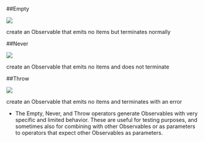##Empty

![](http://reactivex.io/documentation/operators/images/empty.c.png)

create an Observable that emits no items but terminates normally


##Never

![](http://reactivex.io/documentation/operators/images/never.c.png)

create an Observable that emits no items and does not terminate


##Throw

![](http://reactivex.io/documentation/operators/images/throw.c.png)

create an Observable that emits no items and terminates with an error

* The Empty, Never, and Throw operators generate Observables with very specific and limited behavior. These are useful for testing purposes, and sometimes also for combining with other Observables or as parameters to operators that expect other Observables as parameters.
